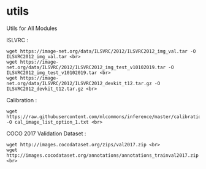 # utils
Utils for All Modules

ISLVRC : <br>
```
wget https://image-net.org/data/ILSVRC/2012/ILSVRC2012_img_val.tar -O ILSVRC2012_img_val.tar <br>
wget https://image-net.org/data/ILSVRC/2012/ILSVRC2012_img_test_v10102019.tar -O ILSVRC2012_img_test_v10102019.tar <br>
wget https://image-net.org/data/ILSVRC/2012/ILSVRC2012_devkit_t12.tar.gz -O ILSVRC2012_devkit_t12.tar.gz <br>
```

Calibration : <br>
```
wget https://raw.githubusercontent.com/mlcommons/inference/master/calibration/ImageNet/cal_image_list_option_1.txt -O cal_image_list_option_1.txt <br> 
```


COCO 2017 Validation Dataset : <br>
```
wget http://images.cocodataset.org/zips/val2017.zip <br>
wget http://images.cocodataset.org/annotations/annotations_trainval2017.zip <br>
```
